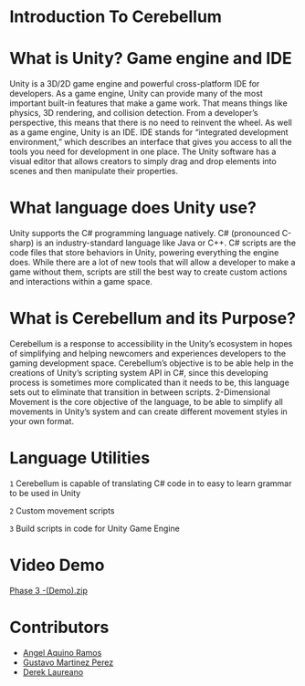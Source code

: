 # Introduction To Cerebellum

# What is Unity? Game engine and IDE

Unity is a 3D/2D game engine and powerful cross-platform IDE for developers. As a game engine, Unity can provide many of the most important built-in features that make a game work. That means things like physics, 3D rendering, and collision detection. From a developer’s perspective, this means that there is no need to reinvent the wheel.
As well as a game engine, Unity is an IDE. IDE stands for “integrated development environment,” which describes an interface that gives you access to all the tools you need for development in one place. The Unity software has a visual editor that allows creators to simply drag and drop elements into scenes and then manipulate their properties.

# What language does Unity use?

 Unity supports the C# programming language natively. C# (pronounced C-sharp) is an industry-standard language like Java or C++.
C# scripts are the code files that store behaviors in Unity, powering everything the engine does. While there are a lot of new tools that will allow a developer to make a game without them, scripts are still the best way to create custom actions and interactions within a game space.

# What is Cerebellum and its Purpose?

Cerebellum is a response to accessibility in the Unity’s ecosystem in hopes of simplifying and helping newcomers and experiences developers to the gaming development space. Cerebellum’s objective is to be able help in the creations of Unity’s scripting system API in C#, since this developing process is sometimes more complicated than it needs to be, this language sets out to eliminate that transition in between scripts. 2-Dimensional Movement is the core objective of the language, to be able to simplify all movements in Unity’s system and can create different movement styles in your own format.

# Language Utilities
`1` Cerebellum is capable of translating C# code in to easy to learn grammar to be used in Unity

`2` Custom movement scripts

`3` Build scripts in code for Unity Game Engine

# Video Demo

[Phase 3 -(Demo).zip](https://github.com/derek0729/Cerebellum/files/7672242/Phase.3.-.Demo.zip)

# Contributors

* [Angel Aquino Ramos](https://github.com/angelaquinoramos)
* [Gustavo Martinez Perez](https://github.com/SurrealGus)
* [Derek Laureano](https://github.com/derek0729)
